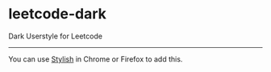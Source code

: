 # leetcode-dark
Dark Userstyle for Leetcode

---
You can use [Stylish](https://chrome.google.com/webstore/detail/stylish/fjnbnpbmkenffdnngjfgmeleoegfcffe) in Chrome or Firefox to add this. 

